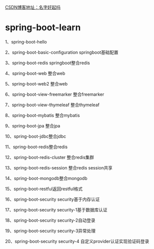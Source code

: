 [CSDN博客地址：名字好起吗](https://blog.csdn.net/treeshu321?t=1 "CSDN博客地址")
# spring-boot-learn
1、spring-boot-hello 

2、spring-boot-basic-configuration springboot基础配置

3、spring-boot-redis springboot整合redis

4、spring-boot-web 整合web

5、spring-boot-web2 整合web

6、spring-boot-view-freemarker 整合freemarker

7、spring-boot-view-thymeleaf 整合thymeleaf

8、spring-boot-mybatis 整合mybatis

9、spring-boot-jpa 整合jpa

10、spring-boot-jdbc整合jdbc

11、spring-boot-redis整合redis

12、spring-boot-redis-cluster 整合redis集群

13、spring-boot-redis-session 整合redis session共享

14、spring-boot-mongodb整合mongodb

15、spring-boot-restful返回restful格式

16、spring-boot-security security基于内存认证

17、spring-boot-security security-1基于数据库认证

18、spring-boot-security security-2自动登录

19、spring-boot-security security-3异常处理

20、spring-boot-security security-4 自定义provider认证实现验证码登录


